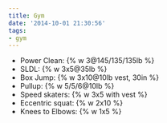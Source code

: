 ```yaml
---
title: Gym
date: '2014-10-01 21:30:56'
tags:
- gym
---
```


- Power Clean: {% w 3@145/135/135lb %}
- SLDL: {% w 3x5@35lb %}
- Box Jump: {% w 3x10@10lb vest, 30in %}
- Pullup: {% w 5/5/6@10lb %}
- Speed skaters: {% w 3x5 with vest %}
- Eccentric squat: {% w 2x10 %}
- Knees to Elbows: {% w 1x5 %}
